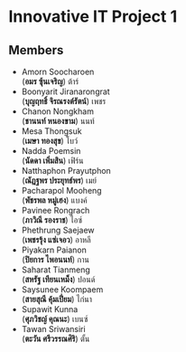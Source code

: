 # Innovative IT Project 1

## Members
+ Amorn Soocharoen <br>(**อมร ซุ้นเจริญ**) ต้าร์
+ Boonyarit Jiranarongrat <br>(**บุญฤทธิ์ จิรณรงต์รัตน์**) เพชร
+ Chanon Nongkham <br>(**ชานนท์ หนองขาม**) นนท์
+ Mesa Thongsuk <br>(**เมษา ทองสุข**) โบว์
+ Nadda Poemsin <br>(**นัดดา เพิ่มสิน**) เฟิร์น
+ Natthaphon Prayutphon <br>(**ณัฎฐพร ประยุทธ์พร**) เมย์
+ Pacharapol Mooheng <br>(**พัชรพล หมู่เฮง**) แบงค์
+ Pavinee Rongrach <br>(**ภาวิณี รองราช**) ไอซ์
+ Phethrung Saejaew <br>(**เพชรรุ้ง แซ่เจอว**) อาหลี
+ Piyakarn Paianon <br>(**ปิยการ ไพอนนท์**) กาน
+ Saharat Tianmeng <br>(**สหรัฐ เทียนเหม็ง**) ปอนด์
+ Saysunee Koompaem <br>(**สายสุณี คุ้มเปี่ยม**) ไก่นา
+ Supawit Kunna <br>(**ศุภวิชญ์ คุณนะ**) เบนซ์
+ Tawan Sriwansiri <br>(**ตะวัน ศรีวรรณศิริ**) ตั้น